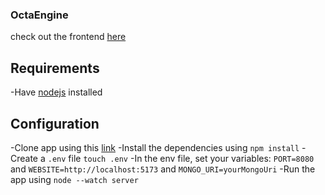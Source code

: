 
### OctaEngine

 check out the frontend [here](https://github.com/T4910/OctaView)

## Requirements

 -Have [nodejs](https://nodejs.org/en/download) installed

## Configuration

 -Clone app using this [link](http://github.com/T4910/OctaEngine)
 -Install the dependencies using `npm install`
 -Create a `.env` file `touch .env`
 -In the env file, set your variables: `PORT=8080` and `WEBSITE=http://localhost:5173` and `MONGO_URI=yourMongoUri`
 -Run the app using `node --watch server`

